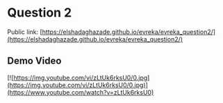 # Question 2

Public link: [https://elshadaghazade.github.io/evreka/evreka_question2/](https://elshadaghazade.github.io/evreka/evreka_question2/)

## Demo Video

[![https://img.youtube.com/vi/zLtUk6rksU0/0.jpg](https://img.youtube.com/vi/zLtUk6rksU0/0.jpg)](https://www.youtube.com/watch?v=zLtUk6rksU0)